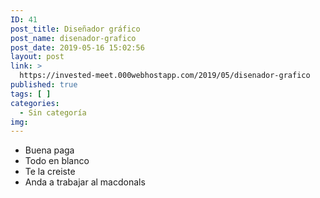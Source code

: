 ```yaml
---
ID: 41
post_title: Diseñador gráfico
post_name: disenador-grafico
post_date: 2019-05-16 15:02:56
layout: post
link: >
  https://invested-meet.000webhostapp.com/2019/05/disenador-grafico
published: true
tags: [ ]
categories:
  - Sin categoría
img: 
---
```

<ul>
	<li>Buena paga</li>
	<li>Todo en blanco</li>
	<li>Te la creiste</li>
	<li>Anda a trabajar al macdonals</li>
</ul>
